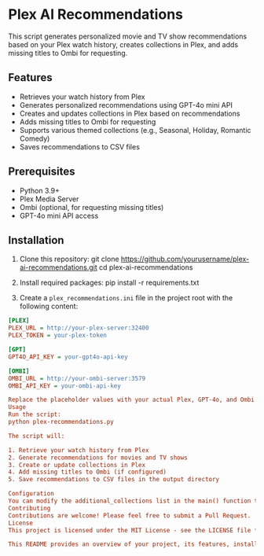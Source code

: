 # Plex AI Recommendations

This script generates personalized movie and TV show recommendations based on your Plex watch history, creates collections in Plex, and adds missing titles to Ombi for requesting.

## Features

- Retrieves your watch history from Plex
- Generates personalized recommendations using GPT-4o mini API
- Creates and updates collections in Plex based on recommendations
- Adds missing titles to Ombi for requesting
- Supports various themed collections (e.g., Seasonal, Holiday, Romantic Comedy)
- Saves recommendations to CSV files

## Prerequisites

- Python 3.9+
- Plex Media Server
- Ombi (optional, for requesting missing titles)
- GPT-4o mini API access

## Installation

1. Clone this repository:
git clone https://github.com/yourusername/plex-ai-recommendations.git
cd plex-ai-recommendations

2. Install required packages:
pip install -r requirements.txt

3. Create a `plex_recommendations.ini` file in the project root with the following content:
```ini
[PLEX]
PLEX_URL = http://your-plex-server:32400
PLEX_TOKEN = your-plex-token

[GPT]
GPT4O_API_KEY = your-gpt4o-api-key

[OMBI]
OMBI_URL = http://your-ombi-server:3579
OMBI_API_KEY = your-ombi-api-key

Replace the placeholder values with your actual Plex, GPT-4o, and Ombi (if using) credentials.
Usage
Run the script:
python plex-recommendations.py

The script will:

1. Retrieve your watch history from Plex
2. Generate recommendations for movies and TV shows
3. Create or update collections in Plex
4. Add missing titles to Ombi (if configured)
5. Save recommendations to CSV files in the output directory

Configuration
You can modify the additional_collections list in the main() function to add or remove themed collections.
Contributing
Contributions are welcome! Please feel free to submit a Pull Request.
License
This project is licensed under the MIT License - see the LICENSE file for details.

This README provides an overview of your project, its features, installation instructions, usage guide, and other relevant information. You may want to adjust some details (like the repository URL) to match your specific setup. Also, consider adding a LICENSE file to your repository if you haven't already.
